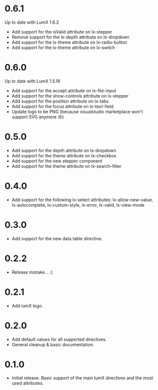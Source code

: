 # 0.6.1
Up to date with LumX 1.6.2

- Add support for the isValid attribute on lx-stepper
- Remove support for the lx-depth attribute on lx-dropdown
- Add support for the lx-theme attribute on lx-radio-button
- Add support for the lx-theme attribute on lx-switch

# 0.6.0
Up to date with LumX 1.5.18

- Add support for the accept attribute on lx-file-input
- Add support for the show-controls attribute on lx-stepper
- Add support for the position attribute on lx-tabs
- Add support for the focus attribute on lx-text-field
- Update logo to be PNG (because visualstudio marketplace won't support SVG anymore :cry:)

# 0.5.0
- Add support for the depth attribute on lx-dropdown
- Add support for the theme attribute on lx-checkbox
- Add support for the new stepper component
- Add support for the theme attribute on lx-search-filter

# 0.4.0
- Add support for the following lx-select attributes: lx-allow-new-value, lx-autocomplete, lx-custom-style, lx-error, lx-valid, lx-view-mode

# 0.3.0
- Add support for the new data table directive.

# 0.2.2
- Release mistake... :(

# 0.2.1
- Add lumX logo.

# 0.2.0
- Add default values for all supported directives.
- General cleanup & basic documentation.

# 0.1.0
- Initial release. Basic support of the main lumX directives and the most used attributes.